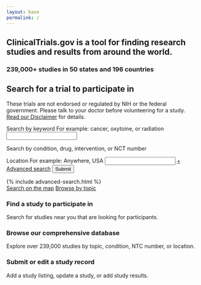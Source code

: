 ```yaml
---
layout: base
permalink: /
---
```


<section class="usa-section hero">
  <div class="usa-grid">
    <h2>ClinicalTrials.gov is a tool for finding research studies and results from around the world.</h2>
    <h3>239,000+ studies in 50 states and 196 countries</h3>
  </div>
</section>
<section class="usa-section">
  <div class="usa-grid">
    <div class="usa-width-one-half trial-info">
      <h2>Search for a trial to participate in</h2>
      <p>These trials are not  endorsed or regulated by NIH or the federal government. Please talk to your doctor before volunteering for a study. <a href="#">Read our Disclaimer</a> for details.</p>
    </div>
    <div class="usa-width-one-half">
      <form class="form-search" action="{{ site.baseurl }}/search-results/">
        <label for="keyword">Search by keyword</label>
        <span class="usa-form-hint">For example: cancer, oxytoine, or radiation</span>
        <input id="keyword" name="keyword" type="text">
        <p class="form-help-text">Search by condition, drug, intervention, or NCT number</p>
        <label for="location">Location</label>
        <span class="usa-form-hint">For example: Anywhere, USA</span>
        <input id="location" name="location" type="text">
        <i class="fa fa-map-marker" aria-hidden="true"></i>
        <a href="#">+ Advanced search</a>
        <input type="submit" value="Submit">
      </form>
    </div>
  </div>
</section>
{% include advanced-search.html %}
<div class="usa-grid search-links">
  <a href="#"><i class="fa fa-map-o"></i>Search on the map</a>
  <a href="#"><i class="fa fa-book"></i>Browse by topic</a>
</div>
<div class="usa-grid info-callouts">
  <section class="usa-width-one-third card usa-color-bg-primary-alt-lightest">
    <h3>Find a study to participate in</h3>
    <p>Search for studies near you that are looking for participants.</p>
  </section>
  <section class="usa-width-one-third card usa-color-bg-gray-dark">
    <h3>Browse our comprehensive database</h3>
    <p>Explore over 239,000 studies by topic, condition, NTC number, or location.</p>
  </section>
  <section class="usa-width-one-third card usa-color-bg-primary">
    <h3>Submit or edit a study record</h3>
    <p>Add a study listing, update a study, or add study results.</p>
  </section>
</div>